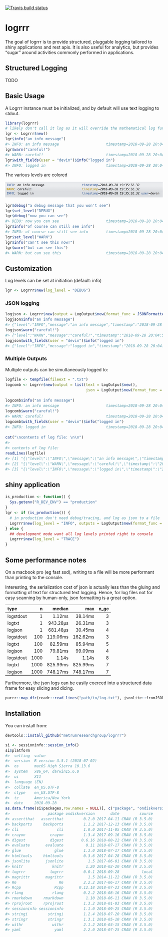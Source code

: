 
[![Travis build
status](https://travis-ci.org/metrumresearchgroup/logrrr.svg?branch=master)](https://travis-ci.org/metrumresearchgroup/logrrr)

<!-- README.md is generated from README.Rmd. Please edit that file -->

# logrrr

The goal of logrrr is to provide structured, pluggable logging tailored
to shiny applications and rest apis. It is also useful for analytics,
but provides “sugar” around activities commonly performed in
applications.

## Structured Logging

TODO

## Basic Usage

A Logrrr instance must be initialized, and by default will use text
logging to stdout.

``` r
library(logrrr)
# likely don't call it log as it will override the mathematical log function
lgr <- Logrrr$new()
lgr$info("an info message")
#> INFO: an info message                     timestamp=2018-09-28 20:04:53.53
lgr$warn("careful!")
#> WARN: careful!                            timestamp=2018-09-28 20:04:53.53
lgr$with_fields(user = "devin")$info("logged in")
#> INFO: logged in                           timestamp=2018-09-28 20:04:53.53 user=devin
```

The various levels are colored

![output](man/figures/logrrr_levels.png)

``` r
lgr$debug("a debug message that you won't see")
lgr$set_level("DEBUG")
lgr$debug("now you can see")
#> DEBU: now you can see                     timestamp=2018-09-28 20:04:53.53
lgr$info("of course can still see info")
#> INFO: of course can still see info        timestamp=2018-09-28 20:04:53.53
lgr$set_level("WARN")
lgr$info("can't see this now!")
lgr$warn("but can see this")
#> WARN: but can see this                    timestamp=2018-09-28 20:04:53.53
```

## Customization

Log levels can be set at initiation (default:
info)

``` r
lgr <- Logrrr$new(log_level = "DEBUG")
```

### JSON logging

``` r
logjson <- Logrrr$new(output = LogOutput$new(format_func = JSONFormatter()))
logjson$info("an info message")
#> {"level":"INFO","message":"an info message","timestamp":"2018-09-28 20:04:53.53"}
logjson$warn("careful!")
#> {"level":"WARN","message":"careful!","timestamp":"2018-09-28 20:04:53.53"}
logjson$with_fields(user = "devin")$info("logged in")
#> {"level":"INFO","message":"logged in","timestamp":"2018-09-28 20:04:53.53","user":"devin"}
```

### Multiple Outputs

Multiple outputs can be simultaneously logged to:

``` r
logfile <- tempfile(fileext = ".txt")
logcomb <- Logrrr$new(output = list(text = LogOutput$new(),
                                    json = LogOutput$new(format_func = JSONFormatter(), output = logfile)))

logcomb$info("an info message")
#> INFO: an info message                     timestamp=2018-09-28 20:04:53.53
logcomb$warn("careful!")
#> WARN: careful!                            timestamp=2018-09-28 20:04:53.53
logcomb$with_fields(user = "devin")$info("logged in")
#> INFO: logged in                           timestamp=2018-09-28 20:04:53.53 user=devin

cat("\ncontents of log file: \n\n")
#> 
#> contents of log file:
readLines(logfile)
#> [1] "{\"level\":\"INFO\",\"message\":\"an info message\",\"timestamp\":\"2018-09-28 20:04:53.53\"}"             
#> [2] "{\"level\":\"WARN\",\"message\":\"careful!\",\"timestamp\":\"2018-09-28 20:04:53.53\"}"                    
#> [3] "{\"level\":\"INFO\",\"message\":\"logged in\",\"timestamp\":\"2018-09-28 20:04:53.53\",\"user\":\"devin\"}"
```

## shiny application

``` r
is_production <- function() {
  Sys.getenv("R_DEV_ENV") == "production"
}
lgr <- if (is_production()) {
  # in production don't need debug/tracing, and log as json to a file
  Logrrr$new(log_level = "INFO", outputs = LogOutput$new(format_func = JSONFormatter(), output = logfile))
} else {
  ## development mode want all log levels printed right to console
  Logrrr$new(log_level = "TRACE")
}
```

## Some performance notes

On a macbook pro (eg fast ssd), writing to a file will be more
performant than printing to the console.

Interesting, the serialization cost of json is actually less than the
gluing and formatting of text for structured text logging. Hence, for
log files not for easy scanning by human-only, json formatting is a
great option.

| type      |    n |   median |      max | n\_gc |
| :-------- | ---: | -------: | -------: | ----: |
| logstdout |    1 |   1.12ms |  38.14ms |     3 |
| logtxt    |    1 | 943.28µs |  26.31ms |     3 |
| logjson   |    1 | 681.48µs |  30.45ms |     4 |
| logstdout |  100 | 119.06ms | 162.62ms |     3 |
| logtxt    |  100 |  82.59ms |  85.94ms |     5 |
| logjson   |  100 |  79.81ms |  99.09ms |     4 |
| logstdout | 1000 |    1.14s |    1.14s |     8 |
| logtxt    | 1000 | 825.99ms | 825.99ms |     7 |
| logjson   | 1000 | 748.17ms | 748.17ms |     7 |

Furthermore, the json logs can be easily coerced into a structured data
frame for easy slicing and
dicing.

``` r
purrr::map_dfr(readr::read_lines("path/to/log.txt"), jsonlite::fromJSON) 
```

## Installation

You can install from:

``` r
devtools::install_github("metrumresearchgroup/logrrr")
```

``` r
si <- sessioninfo::session_info()
si$platform
#>  setting  value                       
#>  version  R version 3.5.1 (2018-07-02)
#>  os       macOS High Sierra 10.13.6   
#>  system   x86_64, darwin15.6.0        
#>  ui       X11                         
#>  language (EN)                        
#>  collate  en_US.UTF-8                 
#>  ctype    en_US.UTF-8                 
#>  tz       America/New_York            
#>  date     2018-09-28
as.data.frame(si$packages,row.names = NULL)[, c("package", "ondiskversion","date", "source")]
#>                 package ondiskversion       date         source
#> assertthat   assertthat         0.2.0 2017-04-11 CRAN (R 3.5.0)
#> backports     backports         1.1.2 2017-12-13 CRAN (R 3.5.0)
#> cli                 cli         1.0.0 2017-11-05 CRAN (R 3.5.0)
#> crayon           crayon         1.3.4 2017-09-16 CRAN (R 3.5.0)
#> digest           digest        0.6.16 2018-08-22 CRAN (R 3.5.0)
#> evaluate       evaluate          0.11 2018-07-17 CRAN (R 3.5.0)
#> glue               glue         1.3.0 2018-07-17 CRAN (R 3.5.0)
#> htmltools     htmltools         0.3.6 2017-04-28 CRAN (R 3.5.0)
#> jsonlite       jsonlite           1.5 2017-06-01 CRAN (R 3.5.0)
#> knitr             knitr          1.20 2018-02-20 CRAN (R 3.5.0)
#> logrrr           logrrr         0.0.1 2018-09-28          local
#> magrittr       magrittr           1.5 2014-11-22 CRAN (R 3.5.0)
#> R6                   R6         2.2.2 2017-06-17 CRAN (R 3.5.0)
#> Rcpp               Rcpp       0.12.18 2018-07-23 CRAN (R 3.5.0)
#> rlang             rlang         0.2.2 2018-08-16 CRAN (R 3.5.0)
#> rmarkdown     rmarkdown          1.10 2018-06-11 CRAN (R 3.5.0)
#> rprojroot     rprojroot         1.3.2 2018-01-03 CRAN (R 3.5.0)
#> sessioninfo sessioninfo         1.1.0 2018-09-25 CRAN (R 3.5.0)
#> stringi         stringi         1.2.4 2018-07-20 CRAN (R 3.5.0)
#> stringr         stringr         1.3.1 2018-05-10 CRAN (R 3.5.0)
#> withr             withr         2.1.2 2018-03-15 CRAN (R 3.5.0)
#> yaml               yaml         2.2.0 2018-07-25 CRAN (R 3.5.0)
```
